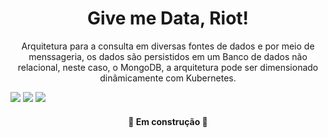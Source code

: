 <h1 align="center"> 
    Give me Data, Riot!
</h1>

<p align="center">
    Arquitetura para a consulta em diversas fontes de dados e por meio de menssageria, os dados são persistidos em um Banco de dados não relacional, neste caso, o MongoDB, a arquitetura pode ser dimensionado dinâmicamente com Kubernetes.
</p>

<div alling="center">
<img src="https://img.shields.io/static/v1?label=Python&message=3.8.6&color=blue&style=for-the-badge&logo=python"/>

<img src="https://img.shields.io/static/v1?label=RabbitMq&message=3.8.15&color=orange&style=for-the-badge&logo=rabbitmq"/>

<img src="https://img.shields.io/static/v1?label=Docker&message=20.10.6&color=blue&style=for-the-badge&logo=Docker"/>
</div>

<h4 align="center"> 
	🚧   Em construção  🚧
</h4>
